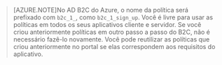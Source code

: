 > [AZURE.NOTE]No AD B2C do Azure, o nome da política será prefixado com `b2c_1_`, como `b2c_1_sign_up`. Você é livre para usar as políticas em todos os seus aplicativos cliente e servidor. Se você criou anteriormente políticas em outro passo a passo do B2C, não é necessário fazê-lo novamente. Você pode reutilizar as políticas que criou anteriormente no portal se elas correspondem aos requisitos do aplicativo.

<!---HONumber=Oct15_HO1-->